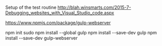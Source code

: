Setup of the test routine
http://blah.winsmarts.com/2015-7-Debugging_websites_with_Visual_Studio_code.aspx

https://www.npmjs.com/package/gulp-webserver

npm init
sudo npm install --global gulp
npm install --save-dev gulp
npm install --save-dev gulp-webserver